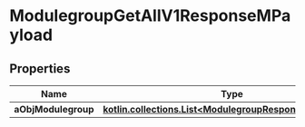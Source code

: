 
# ModulegroupGetAllV1ResponseMPayload

## Properties
| Name | Type | Description | Notes |
| ------------ | ------------- | ------------- | ------------- |
| **aObjModulegroup** | [**kotlin.collections.List&lt;ModulegroupResponseCompound&gt;**](ModulegroupResponseCompound.md) |  |  |



